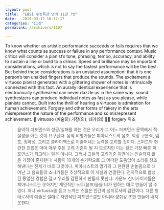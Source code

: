 ```yaml
---
layout: post
title:  "EBSi 수능특강 영어 11강 7번"
date:   2019-03-17 10:37:17
categories: "11강"
permalink: /archivers/1107

---
```


To know whether an artistic performance succeeds or fails requires that we know what counts as success or failure in any performance context. Music critics will consider a pianist’s tone, phrasing, tempo, accuracy, and ability to sustain a line or build to a climax. Speed and brilliance may be important considerations, which is not to say the fastest performance will be the best. But behind these considerations is an unstated assumption: that it is one person’s ten unaided fingers that produce the sounds. The excitement a virtuoso pianist generates with a glittering shower of notes is intrinsically connected with this fact. An aurally identical experience that is electronically synthesized can never dazzle us in the same way: sound synthesizers can produce individual notes as fast as you please, while pianists cannot. Built into the thrill of hearing a virtuoso is admiration for human achievement. Forgery and other forms of fakery in the arts misrepresent the nature of the performance and so misrepresent achievement. 
 virtuoso (예술의) 거장(의), 대가(의)    forgery 위조 

<!--more-->

> 음악적 퍼포먼스의 성공/실패를 아는 것은 우리가 그 어느 퍼포먼스 문맥에서 적절성을 아는 것이 요구된다. 음악 비평가들은 피아니스트의 음조, 악장 구분력, 템포, 정확성, 그리고 클라이맥스로 이끌어내는 능력을 고려할 것이다. 스피드와 현란한 흐름은 아마 매우 주된 고려 기준이 될 지 모르지만 이는 결코 가장 빠른 퍼포먼스가 최고라는 말은 아니다. 그러나 그들의 고려기준 이면에는 진술되지 않은 가정이 존재한다: 사람이 10개의 손가락으로 그 어떠한 도움없이 소리를 창조해낸다는 전제가 바로 그것이다. 피아니스트의 명가의 그 현란한 손놀림으로 태어난 그 음표들의 소나기들은 추상적으로 이 사실과 연결된다. 전자적으로 합성된 동일한 경험은 결코 우리를 감탄하게 만들지 못한다: 사운드 신디사이저들은 피아니스트는 못하지만 개인적인 노트(음표)들을 너가 원하는 대로 만들어 낼 수 있다. 허나 virtuoso를 듣고 느끼는 스릴은 인간의 성취로서의 감탄이다. 다른 형태로서의 예술은 절대로 자연적인 퍼포먼스뿐만 아니라 성취감 또한 만들어 내지 못한다.

